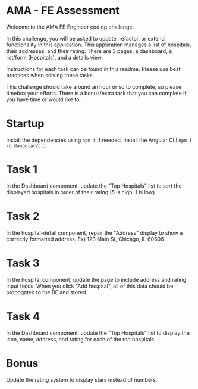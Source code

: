 # AMA - FE Assessment

Welcome to the AMA FE Engineer coding challenge.

In this challenge, you will be asked to update, refactor, or extend functionality in this application. This application manages a list of hospitals, their addresses, and their rating. There are 3 pages, a dashboard, a list/form (Hospitals), and a details view.

Instructions for each task can be found in this readme. Please use best practices when solving these tasks.

This challenge should take around an hour or so to complete, so please timebox your efforts. There is a bonus/extra task that you can complete if you have time or would like to.

# Startup
Install the dependencies using `npm i`
If needed, install the Angular CLI `npm i -g @angular/cli`


# Task 1

In the Dashboard component, update the "Top Hospitals" list to sort the displayed hospitals in order of their rating (5 is high, 1 is low).


# Task 2

In the hospital-detail component, repair the "Address" display to show a correctly formatted address. Ex) 123 Main St, Chicago, IL 60606


# Task 3

In the hospital component, update the page to include address and rating input fields. When you click "Add hospital", all of this data should be propogated to the BE and stored.


# Task 4
In the Dashboard component, update the "Top Hospitals" list to display the icon, name, address, and rating for each of the top hospitals.


# Bonus
Update the rating system to display stars instead of numbers.
